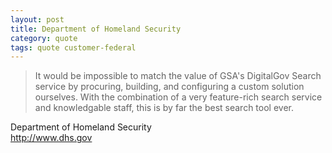 ```yaml
---
layout: post
title: Department of Homeland Security
category: quote
tags: quote customer-federal
---
```


> It would be impossible to match the value of GSA's DigitalGov Search service by procuring, building, and configuring a custom solution ourselves. With the combination of a very feature-rich search service and knowledgable staff, this is by far the best search tool ever.

Department of Homeland Security  
<http://www.dhs.gov>